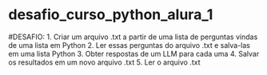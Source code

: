 # desafio_curso_python_alura_1
#DESAFIO: 1. Criar um arquivo .txt a partir de uma lista de perguntas vindas de uma lista em Python 2. Ler essas perguntas do arquivo .txt e salva-las em uma lista Python 3. Obter respostas de um LLM para cada uma 4. Salvar os resultados em um novo arquivo .txt 5. Ler o arquivo .txt
